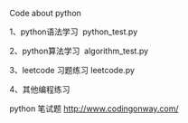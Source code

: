 Code about python

1、python语法学习  python_test.py

2、python算法学习  algorithm_test.py

3、leetcode 习题练习  leetcode.py

4、其他编程练习

python 笔试题
http://www.codingonway.com/

